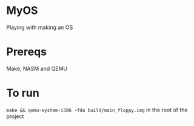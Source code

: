 # MyOS
Playing with making an OS


# Prereqs

Make, NASM and QEMU

# To run 

`make && qemu-system-i386 -fda build/main_floppy.img` in the root of the project
